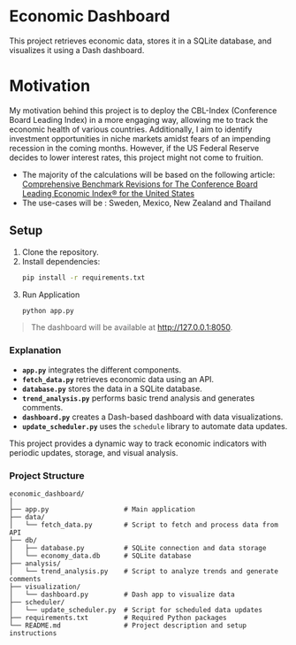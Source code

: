 # Economic Dashboard

This project retrieves economic data, stores it in a SQLite database, and visualizes it using a Dash dashboard.

# Motivation

My motivation behind this project is to deploy the CBL-Index (Conference Board Leading Index) in a more engaging way, allowing me to track the economic health of various countries. Additionally, I aim to identify investment opportunities in niche markets amidst fears of an impending recession in the coming months. However, if the US Federal Reserve decides to lower interest rates, this project might not come to fruition.

* The majority of the calculations will be based on the following article: [Comprehensive Benchmark Revisions for The Conference Board Leading Economic Index® for the United States]( https://papers.ssrn.com/sol3/papers.cfm?abstract_id=1979803)
* The use-cases will be :  Sweden, Mexico, New Zealand and Thailand

## Setup

1. Clone the repository.
2. Install dependencies:
   ```bash
   pip install -r requirements.txt
3. Run Application
    ```bash
   python app.py

> The dashboard will be available at http://127.0.0.1:8050.


### Explanation

- **`app.py`** integrates the different components.
- **`fetch_data.py`** retrieves economic data using an API.
- **`database.py`** stores the data in a SQLite database.
- **`trend_analysis.py`** performs basic trend analysis and generates comments.
- **`dashboard.py`** creates a Dash-based dashboard with data visualizations.
- **`update_scheduler.py`** uses the `schedule` library to automate data updates.

This project provides a dynamic way to track economic indicators with periodic updates, storage, and visual analysis.

### Project Structure
```commandline
economic_dashboard/
│
├── app.py                   # Main application
├── data/
│   └── fetch_data.py        # Script to fetch and process data from API
├── db/
│   ├── database.py          # SQLite connection and data storage
│   └── economy_data.db      # SQLite database
├── analysis/
│   └── trend_analysis.py    # Script to analyze trends and generate comments
├── visualization/
│   └── dashboard.py         # Dash app to visualize data
├── scheduler/
│   └── update_scheduler.py  # Script for scheduled data updates
├── requirements.txt         # Required Python packages
└── README.md                # Project description and setup instructions

```

